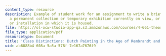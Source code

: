 ```yaml
---
content_type: resource
description: Example of student work for an assignment to write a brief review of
  a permanent collection or temporary exhibition currently on view, or the building
  or installation in which it is housed.
file: https://ol-ocw-studio-app-qa.s3.amazonaws.com/courses/4-661-theory-and-method-in-the-study-of-architecture-and-art-fall-2015/ab6088b4608a5a5a578f7e167a7676f9_MIT4_661F15_Distinction.pdf
file_type: application/pdf
resourcetype: Document
title: 'Class Distinctions: Dutch Painting in the Age of Rembrandt and Vermeer'
uid: ab6088b4-608a-5a5a-578f-7e167a7676f9
---
```

